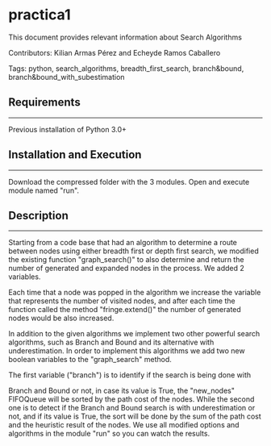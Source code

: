 # practica1
This document provides relevant information about Search Algorithms

<p>Contributors: Kilian Armas Pérez and Echeyde Ramos Caballero</p>
<p>Tags: python, search_algorithms, breadth_first_search, branch&bound,
branch&bound_with_subestimation</p>

## Requirements 
***
Previous installation of Python 3.0+

## Installation and Execution
***
Download the compressed folder with the 3 modules.
Open and execute module named "run".

## Description
***
<p>Starting from a code base that had an algorithm to determine a route
between nodes using either breadth first or depth first search, we modified the
existing function "graph_search()" to also determine and
return the number of generated and expanded nodes in the process. We added 2
variables.</p>
<p>Each time that a node was popped in the algorithm we increase 
the variable that represents the number of visited nodes, and after each time the 
function called the method "fringe.extend()" the number of generated nodes would
be also increased.</p>
<p>In addition to the given algorithms we implement two other powerful search algorithms, 
such as Branch and Bound and its alternative with underestimation. In order to implement 
this algorithms we add two new boolean variables to the "graph_search" method.</p>
The first variable ("branch") is to identify if the search is being done with 
<p>Branch and Bound or not, in case its value is True, the "new_nodes" FIFOQueue 
will be sorted by the path cost of the nodes. While the second one is to detect 
if the Branch and Bound search is with underestimation or not, and if its value is True, 
the sort will be done by the sum of the path cost and the heuristic result of the nodes.
We use all modified options and algorithms in the module "run" so you can watch
the results.</p>
